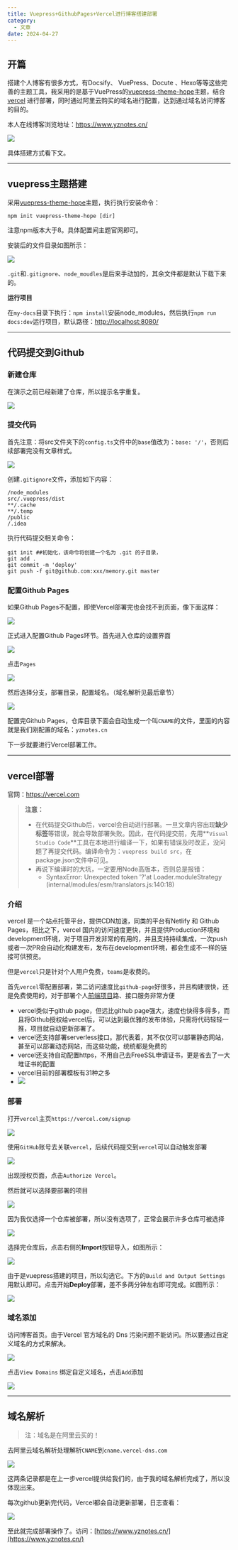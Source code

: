 ```yaml
---
title: Vuepress+GithubPages+Vercel进行博客搭建部署
category:
  - 文章
date: 2024-04-27
---
```


<!-- more -->

## 开篇

搭建个人博客有很多方式，有Docsify、 VuePress、Docute 、Hexo等等这些完善的主题工具，我采用的是基于VuePress的[vuepress-theme-hope](https://theme-hope.vuejs.press/zh/)主题，结合[vercel](https://vercel.com) 进行部署，同时通过阿里云购买的域名进行配置，达到通过域名访问博客的目的。

本人在线博客浏览地址：https://www.yznotes.cn/

![](https://studyimages.oss-cn-beijing.aliyuncs.com/img/NetWork/202403/35da69652d5715ab.png)

具体搭建方式看下文。

---

## vuepress主题搭建

采用[vuepress-theme-hope](https://theme-hope.vuejs.press/zh/)主题，执行执行安装命令：

```
npm init vuepress-theme-hope [dir]
```

注意npm版本大于8。具体配置间主题官网即可。

安装后的文件目录如图所示：

![](https://studyimages.oss-cn-beijing.aliyuncs.com/img/others/202302241754708.png#id=qrXT6&originHeight=212&originWidth=280&originalType=binary&ratio=1&rotation=0&showTitle=false&status=done&style=none&title=)

`.git`和`.gitignore`、`node_moudles`是后来手动加的，其余文件都是默认下载下来的。

**运行项目**

在`my-docs`目录下执行：`npm install`安装node_modules，然后执行`npm run docs:dev`运行项目，默认路径：[http://localhost:8080/](http://localhost:8080/)

---

## 代码提交到Github

### 新建仓库

在演示之前已经新建了仓库，所以提示名字重复。

![](https://studyimages.oss-cn-beijing.aliyuncs.com/img/others/202302241750240.png#id=XcuCu&originHeight=870&originWidth=774&originalType=binary&ratio=1&rotation=0&showTitle=false&status=done&style=none&title=)

### 提交代码

首先注意：将src文件夹下的`config.ts`文件中的`base`值改为：`base: '/'`，否则后续部署完没有文章样式。

![](https://studyimages.oss-cn-beijing.aliyuncs.com/img/others/202302241758572.png#id=eRM7W&originHeight=442&originWidth=595&originalType=binary&ratio=1&rotation=0&showTitle=false&status=done&style=none&title=)

创建`.gitignore`文件，添加如下内容：

```
/node_modules
src/.vuepress/dist
**/.cache
**/.temp
/public
/.idea
```

执行代码提交相关命令：

```
git init ##初始化，该命令将创建一个名为 .git 的子目录，
git add .
git commit -m 'deploy'
git push -f git@github.com:xxx/memory.git master
```

### 配置Github Pages

如果Github Pages不配置，即使Vercel部署完也会找不到页面，像下面这样：

![](https://studyimages.oss-cn-beijing.aliyuncs.com/img/others/202302241810204.png#id=dSvYw&originHeight=398&originWidth=604&originalType=binary&ratio=1&rotation=0&showTitle=false&status=done&style=none&title=)

正式进入配置Github Pages环节。首先进入仓库的设置界面

![](https://studyimages.oss-cn-beijing.aliyuncs.com/img/others/202302241805256.png#id=Yv5BO&originHeight=654&originWidth=1259&originalType=binary&ratio=1&rotation=0&showTitle=false&status=done&style=none&title=)

点击`Pages`

![](https://studyimages.oss-cn-beijing.aliyuncs.com/img/others/202302241806813.png#id=z182H&originHeight=633&originWidth=1247&originalType=binary&ratio=1&rotation=0&showTitle=false&status=done&style=none&title=)

然后选择分支，部署目录，配置域名。（域名解析见最后章节）

![](https://studyimages.oss-cn-beijing.aliyuncs.com/img/others/202302241808765.png#id=ZLuUg&originHeight=827&originWidth=1162&originalType=binary&ratio=1&rotation=0&showTitle=false&status=done&style=none&title=)

配置完Github Pages，仓库目录下面会自动生成一个叫`CNAME`的文件，里面的内容就是我们刚配置的域名：`yznotes.cn`

下一步就要进行Vercel部署工作。

---

## vercel部署
官网：https://vercel.com

> **注意：**
>
> - 在代码提交Github后，vercel会自动进行部署。一旦文章内容出现**缺少标签**等错误，就会导致部署失败。因此，在代码提交前，先用**`Visual Studio Code`**工具在本地进行编译一下，如果有错误及时改正，没问题了再提交代码。编译命令为：`vuepress build src`，在package.json文件中可见。
> - 再说下编译时的大坑，一定要用Node高版本，否则总是报错：
>    - SyntaxError: Unexpected token '?'at Loader.moduleStrategy (internal/modules/esm/translators.js:140:18)

### 介绍

vercel 是一个站点托管平台，提供CDN加速，同类的平台有Netlify 和 Github Pages，相比之下，vercel 国内的访问速度更快，并且提供Production环境和development环境，对于项目开发非常的有用的，并且支持持续集成，一次push或者一次PR会自动化构建发布，发布在development环境，都会生成不一样的链接可供预览。

但是`vercel`只是针对个人用户免费，`teams`是收费的。

首先`vercel`零配置部署，第二访问速度比`github-page`好很多，并且构建很快，还是免费使用的，对于部署个人[前端项目](https://so.csdn.net/so/search?q=%E5%89%8D%E7%AB%AF%E9%A1%B9%E7%9B%AE&spm=1001.2101.3001.7020)路、接口服务非常方便

- vercel类似于github page，但远比github page强大，速度也快得多得多，而且将Github授权给vercel后，可以达到最优雅的发布体验，只需将代码轻轻一推，项目就自动更新部署了。
- vercel还支持部署serverless接口。那代表着，其不仅仅可以部署静态网站，甚至可以部署动态网站，而这些功能，统统都是免费的
- vercel还支持自动配置https，不用自己去FreeSSL申请证书，更是省去了一大堆证书的配置
- vercel目前的部署模板有31种之多
- ![](https://studyimages.oss-cn-beijing.aliyuncs.com/img/others/202302241815956.png#id=soMGE&originHeight=1412&originWidth=1478&originalType=binary&ratio=1&rotation=0&showTitle=false&status=done&style=none&title=)

### 部署

打开`vercel`主页`https://vercel.com/signup`

![](https://studyimages.oss-cn-beijing.aliyuncs.com/img/others/202302241816955.png#id=LUTL1&originHeight=1504&originWidth=2192&originalType=binary&ratio=1&rotation=0&showTitle=false&status=done&style=none&title=)

使用`GitHub`账号去关联`vercel`，后续代码提交到`vercel`可以自动触发部署

![](https://studyimages.oss-cn-beijing.aliyuncs.com/img/others/202302241816866.png#id=bbx7s&originHeight=1544&originWidth=1416&originalType=binary&ratio=1&rotation=0&showTitle=false&status=done&style=none&title=)

出现授权页面，点击`Authorize Vercel`。

然后就可以选择要部署的项目

![](https://studyimages.oss-cn-beijing.aliyuncs.com/img/others/202302241822388.png#id=va9PO&originHeight=324&originWidth=1885&originalType=binary&ratio=1&rotation=0&showTitle=false&status=done&style=none&title=)

因为我仅选择一个仓库被部署，所以没有选项了，正常会展示许多仓库可被选择

![](https://studyimages.oss-cn-beijing.aliyuncs.com/img/others/202302241823673.png#id=uaBy6&originHeight=457&originWidth=754&originalType=binary&ratio=1&rotation=0&showTitle=false&status=done&style=none&title=)

选择完仓库后，点击右侧的**Import**按钮导入，如图所示：

![](https://studyimages.oss-cn-beijing.aliyuncs.com/img/others/202302241824268.png#id=JRtwd&originHeight=833&originWidth=1289&originalType=binary&ratio=1&rotation=0&showTitle=false&status=done&style=none&title=)

由于是vuepress搭建的项目，所以勾选它。下方的`Build and Output Settings`用默认即可。点击开始**Deploy**部署，差不多两分钟左右即可完成。如图所示：

![](https://studyimages.oss-cn-beijing.aliyuncs.com/img/others/202302241829880.png#id=hCqD1&originHeight=1464&originWidth=2878&originalType=binary&ratio=1&rotation=0&showTitle=false&status=done&style=none&title=)

### 域名添加
访问博客首页。由于Vercel 官方域名的 Dns 污染问题不能访问。所以要通过自定义域名的方式来解决。

![](https://studyimages.oss-cn-beijing.aliyuncs.com/img/others/202302241831632.png#id=cTCBd&originHeight=783&originWidth=1625&originalType=binary&ratio=1&rotation=0&showTitle=false&status=done&style=none&title=)

点击`View Domains` 绑定自定义域名，点击`Add`添加

![](https://studyimages.oss-cn-beijing.aliyuncs.com/img/others/202302241834503.png#id=Wb8Rf&originHeight=747&originWidth=1329&originalType=binary&ratio=1&rotation=0&showTitle=false&status=done&style=none&title=)

---

## 域名解析

> 注：域名是在阿里云买的！

去阿里云域名解析处理解析`CNAME`到`cname.vercel-dns.com`

![](https://studyimages.oss-cn-beijing.aliyuncs.com/img/others/202302241836055.png#id=V37gJ&originHeight=286&originWidth=1681&originalType=binary&ratio=1&rotation=0&showTitle=false&status=done&style=none&title=)

这两条记录都是在上一步vercel提供给我们的，由于我的域名解析完成了，所以没体现出来。

每次github更新完代码，Vercel都会自动更新部署，日志查看：

![](https://studyimages.oss-cn-beijing.aliyuncs.com/img/others/202302241840122.png#id=sVk6h&originHeight=937&originWidth=1920&originalType=binary&ratio=1&rotation=0&showTitle=false&status=done&style=none&title=)

至此就完成部署操作了。访问：[https://www.yznotes.cn/](https://www.yznotes.cn/)
